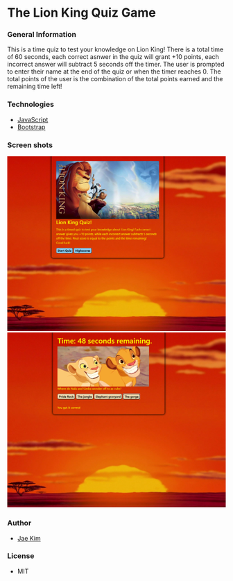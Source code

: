 # The Lion King Quiz Game

### General Information
This is a time quiz to test your knowledge on Lion King! There is a total time of 60 seconds, each correct asnwer in the quiz will grant +10 points, each incorrect answer will subtract 5 seconds off the timer. The user is prompted to enter their name at the end of the quiz or when the timer reaches 0. The total points of the user is the combination of the total points earned and the remaining time left!

### Technologies
- [JavaScript](https://www.javascript.com/)
- [Bootstrap](https://getbootstrap.com/)

### Screen shots
![StartPage](Assets/lionkingstart.png)
![QuestionPage](Assets/lionkingquestion.png)

### Author
- <a href="https://github.com/JSK321">Jae Kim</a>

### License
- MIT
